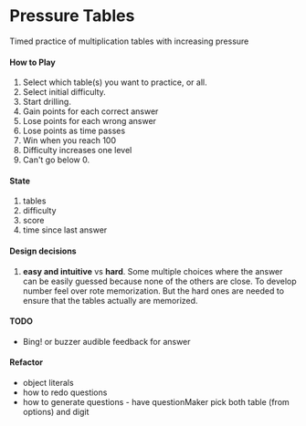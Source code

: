 # Pressure Tables

Timed practice of multiplication tables with increasing pressure

#### How to Play

1. Select which table(s) you want to practice, or all.
2. Select initial difficulty.
3. Start drilling.
4. Gain points for each correct answer
5. Lose points for each wrong answer
6. Lose points as time passes
7. Win when you reach 100
8. Difficulty increases one level
9. Can't go below 0.

#### State

1. tables
2. difficulty
3. score
4. time since last answer

#### Design decisions

1. **easy and intuitive** vs **hard**. Some multiple choices where the answer
can be easily guessed because none of the others are close. To develop number feel over
rote memorization. But the hard ones are needed to ensure that the tables actually are memorized.

#### TODO

* Bing! or buzzer audible feedback for answer

#### Refactor
* object literals
* how to redo questions
* how to generate questions - have questionMaker pick both table (from options) and digit
